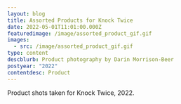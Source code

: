 ```yaml
---
layout: blog
title: Assorted Products for Knock Twice
date: 2022-05-01T11:01:00.000Z
featuredimage: /image/assorted_product_gif.gif
images:
  - src: /image/assorted_product_gif.gif
type: content
descblurb: Product photography by Darin Morrison-Beer
postyear: "2022"
contentdesc: Product
---
```

Product shots taken for Knock Twice, 2022.

